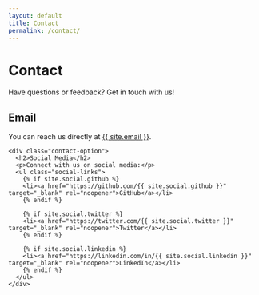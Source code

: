 ```yaml
---
layout: default
title: Contact
permalink: /contact/
---
```


<div class="page-content">
  <h1 class="page-title">Contact</h1>
  
  <p class="lead">Have questions or feedback? Get in touch with us!</p>
  
  <div class="contact-options">
    <div class="contact-option">
      <h2>Email</h2>
      <p>You can reach us directly at <a href="mailto:{{ site.email }}">{{ site.email }}</a>.</p>
    </div>
    
    <div class="contact-option">
      <h2>Social Media</h2>
      <p>Connect with us on social media:</p>
      <ul class="social-links">
        {% if site.social.github %}
        <li><a href="https://github.com/{{ site.social.github }}" target="_blank" rel="noopener">GitHub</a></li>
        {% endif %}
        
        {% if site.social.twitter %}
        <li><a href="https://twitter.com/{{ site.social.twitter }}" target="_blank" rel="noopener">Twitter</a></li>
        {% endif %}
        
        {% if site.social.linkedin %}
        <li><a href="https://linkedin.com/in/{{ site.social.linkedin }}" target="_blank" rel="noopener">LinkedIn</a></li>
        {% endif %}
      </ul>
    </div>
  </div>
</div>